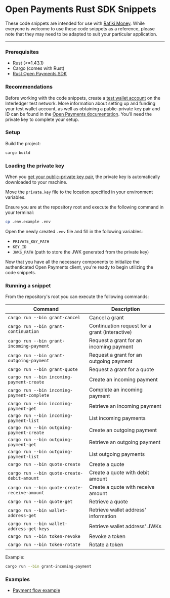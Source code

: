 # Open Payments Rust SDK Snippets

These code snippets are intended for use with <a href="https://rafiki.money" target="_blank">Rafiki Money</a>. While
everyone is welcome to use these code snippets as a reference, please note that they may need to be adapted to suit your
particular application.

---

### Prerequisites

-   Rust (>=1.43.1)
-   Cargo (comes with Rust)
-   [Rust Open Payments SDK](https://github.com/interledger/open-payments-rust)

### Recommendations

Before working with the code snippets, create a <a href="https://wallet.interledger-test.dev/auth/signup" target="_blank">test wallet account</a> on the Interledger test network. More information about setting up and funding your test wallet account, as well as obtaining a public-private key pair and ID can be found in the <a href="https://openpayments.dev/snippets/before-you-begin" target="_blank">Open Payments documentation</a>. You'll need the private key to complete your setup.

### Setup

Build the project:

```sh
cargo build
```

### Loading the private key

When you <a href="https://openpayments.dev/snippets/before-you-begin/#obtain-a-public-private-key-pair-and-key-id" target="_blank">get your public-private key pair</a>, the private key is automatically downloaded to your machine. 

Move the `private.key` file to the location specified in your environment variables.

Ensure you are at the repository root and execute the following command in your terminal:

```sh
cp .env.example .env
```

Open the newly created `.env` file and fill in the following variables:

-   `PRIVATE_KEY_PATH`
-   `KEY_ID`
-   `JWKS_PATH` (path to store the JWK generated from the private key)

Now that you have all the necessary components to initialize the authenticated Open Payments client, you're ready to
begin utilizing the code snippets.

### Running a snippet

From the repository's root you can execute the following commands:

| Command | Description |
| ------------------ | ---------------------------------------------- |
| `cargo run --bin grant-cancel` | Cancel a grant |
| `cargo run --bin grant-continuation` | Continuation request for a grant (interactive) |
| `cargo run --bin grant-incoming-payment` | Request a grant for an incoming payment |
| `cargo run --bin grant-outgoing-payment` | Request a grant for an outgoing payment |
| `cargo run --bin grant-quote` | Request a grant for a quote |
| `cargo run --bin incoming-payment-create` | Create an incoming payment |
| `cargo run --bin incoming-payment-complete` | Complete an incoming payment |
| `cargo run --bin incoming-payment-get` | Retrieve an incoming payment |
| `cargo run --bin incoming-payment-list` | List incoming payments |
| `cargo run --bin outgoing-payment-create` | Create an outgoing payment |
| `cargo run --bin outgoing-payment-get` | Retrieve an outgoing payment |
| `cargo run --bin outgoing-payment-list` | List outgoing payments |
| `cargo run --bin quote-create` | Create a quote |
| `cargo run --bin quote-create-debit-amount` | Create a quote with debit amount |
| `cargo run --bin quote-create-receive-amount` | Create a quote with receive amount |
| `cargo run --bin quote-get` | Retrieve a quote |
| `cargo run --bin wallet-address-get` | Retrieve wallet address' information |
| `cargo run --bin wallet-address-get-keys` | Retrieve wallet address' JWKs |
| `cargo run --bin token-revoke` | Revoke a token |
| `cargo run --bin token-rotate` | Rotate a token |

Example:

```sh
cargo run --bin grant-incoming-payment
```

### Examples

-   [Payment flow example](./examples/payment-flow.md)